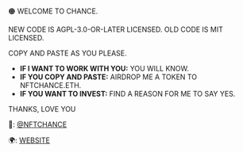 🟠 WELCOME TO CHANCE.

NEW CODE IS AGPL-3.0-OR-LATER LICENSED. 
OLD CODE IS MIT LICENSED. 

COPY AND PASTE AS YOU PLEASE.

- **IF I WANT TO WORK WITH YOU:** YOU WILL KNOW.
- **IF YOU COPY AND PASTE:** AIRDROP ME A TOKEN TO NFTCHANCE.ETH.
- **IF YOU WANT TO INVEST:** FIND A REASON FOR ME TO SAY YES.

THANKS, LOVE YOU

🐤: [@NFTCHANCE](https://twitter.com/nftchance)

🌍: [WEBSITE](https://chance.utc24.io)
